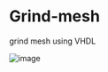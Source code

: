 # Grind-mesh
grind mesh using VHDL

![image](https://github.com/user-attachments/assets/7363cb6d-a461-4952-b271-a4b06f5ac90c)
